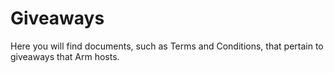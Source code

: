 # Giveaways

Here you will find documents, such as Terms and Conditions, that pertain to giveaways that Arm hosts.
